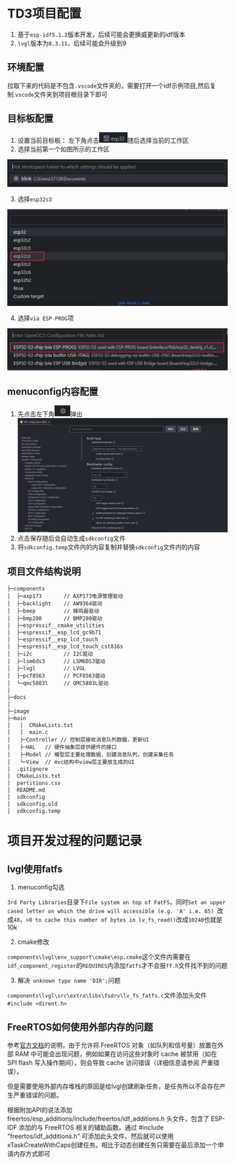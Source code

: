 # TD3项目配置

1. 基于`esp-idf5.1.2`版本开发，后续可能会更换威更新的idf版本
2. `lvgl`版本为`8.3.11`，后续可能会升级到9

## 环境配置
拉取下来的代码是不包含`.vscode`文件夹的，需要打开一个idf示例项目,然后复制.`vscode`文件夹到项目根目录下即可

## 目标板配置

1. 设置当前目标板：
左下角点击![1712058009707](image/README/1712058009707.png)随后选择当前的工作区
2. 选择当前第一个如图所示的工作区

![1712058081783](image/README/1712058081783.png)

3. 选择`esp32s3`

![1712058134787](image/README/1712058134787.png)

4. 选择`via ESP-PROG`项


![1712058185628](image/README/1712058185628.png)

## menuconfig内容配置

1. 先点击左下角![1712058290376](image/README/1712058290376.png)弹出![1712058337887](image/README/1712058337887.png)
2. 点击保存随后会自动生成`sdkconfig`文件
3. 将`sdkconfig.temp`文件内的内容复制并替换`sdkconfig`文件内的内容


## 项目文件结构说明

```
├─components
│  ├─axp173       // AXP173电源管理驱动
│  ├─backlight    // AW9364驱动 
│  ├─beep         // 蜂鸣器驱动
│  ├─bmp280       // BMP280驱动
│  ├─espressif__cmake_utilities          
│  ├─espressif__esp_lcd_gc9b71
│  ├─espressif__esp_lcd_touch        
│  ├─espressif__esp_lcd_touch_cst816s
│  ├─i2c          // I2C驱动
│  ├─lsm6ds3      // LSM6DS3驱动
│  ├─lvgl         // LVGL
│  ├─pcf8563      // PCF8563驱动
│  └─qmc5883l     // QMC5883L驱动
│              
├─docs
│              
├─image
├─main
│   │  CMakeLists.txt
│   │  main.c
│   ├─Controller // 控制层接收消息队列数据，更新UI
│   ├─HAL   // 硬件抽象层提供硬件的接口
│   ├─Model // 模型层主要处理数据，创建消息队列，创建采集任务
│   └─View  // mvc结构中view层主要放生成的UI
│  .gitignore
│  CMakeLists.txt
│  partitions.csv
│  README.md
│  sdkconfig
│  sdkconfig.old
│  sdkconfig.temp  
```

# 项目开发过程的问题记录

## lvgl使用fatfs

1. menuconfig勾选

`3rd Party Libraries`目录下`File system on top of FatFS`，同时`Set an upper cased letter on which the drive will accessible (e.g. 'A' i.e. 65)
`改成`48`，`>0 to cache this number of bytes in lv_fs_read()`改成`10240`也就是10k

2. cmake修改

`components\lvgl\env_support\cmake\esp.cmake`这个文件内需要在`idf_component_register`的`REQUIRES`内添加`fatfs`才不会报`ff.h`文件找不到的问题

3. 解决` unknown type name 'DIR';`问题

`components\lvgl\src\extra\libs\fsdrv\lv_fs_fatfs.c`文件添加头文件`#include <dirent.h>`

## FreeRTOS如何使用外部内存的问题

参考[官方文档](https://docs.espressif.com/projects/esp-idf/zh_CN/latest/esp32/migration-guides/release-5.x/5.1/system.html)的说明，由于允许将 FreeRTOS 对象（如队列和信号量）放置在外部 RAM 中可能会出现问题，例如如果在访问这些对象时 cache 被禁用（如在 SPI flash 写入操作期间），则会导致 cache 访问错误（详细信息请参阅 严重错误）。

但是需要使用外部内存堆栈的原因是给lvgl创建刷新任务，是任务所以不会存在产生严重错误的问题。

根据附加API的说法添加freertos/esp_additions/include/freertos/idf_additions.h 头文件，包含了 ESP-IDF 添加的与 FreeRTOS 相关的辅助函数。通过 #include "freertos/idf_additions.h" 可添加此头文件。然后就可以使用xTaskCreateWithCaps创建任务。相比于动态创建任务只需要在最后添加一个申请内存方式即可






